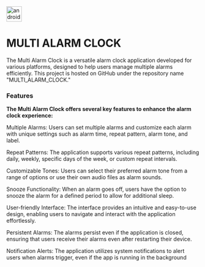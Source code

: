 
<img src="https://cdn.iconscout.com/icon/free/png-512/free-alarm-clock-time-watch-ringing-ring-38818.png?f=avif&w=256" alt="android" width="40" height="40"/>
<h1>MULTI ALARM CLOCK</h1>
<p align = "left">The Multi Alarm Clock is a versatile alarm clock application developed for various platforms, designed to help users manage multiple alarms efficiently. This project is hosted on GitHub under the repository name "MULTI_ALARM_CLOCK."</p>

<h3>Features</h3>

<b>The Multi Alarm Clock offers several key features to enhance the alarm clock experience:</b>

Multiple Alarms: Users can set multiple alarms and customize each alarm with unique settings such as alarm time, repeat pattern, alarm tone, and label.

Repeat Patterns: The application supports various repeat patterns, including daily, weekly, specific days of the week, or custom repeat intervals.

Customizable Tones: Users can select their preferred alarm tone from a range of options or use their own audio files as alarm sounds.

Snooze Functionality: When an alarm goes off, users have the option to snooze the alarm for a defined period to allow for additional sleep.

User-friendly Interface: The interface provides an intuitive and easy-to-use design, enabling users to navigate and interact with the application effortlessly.

Persistent Alarms: The alarms persist even if the application is closed, ensuring that users receive their alarms even after restarting their device.

Notification Alerts: The application utilizes system notifications to alert users when alarms trigger, even if the app is running in the background
